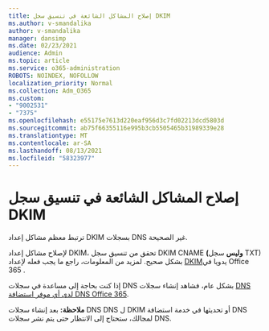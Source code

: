 ```yaml
---
title: إصلاح المشاكل الشائعة في تنسيق سجل DKIM
ms.author: v-smandalika
author: v-smandalika
manager: dansimp
ms.date: 02/23/2021
audience: Admin
ms.topic: article
ms.service: o365-administration
ROBOTS: NOINDEX, NOFOLLOW
localization_priority: Normal
ms.collection: Adm_O365
ms.custom:
- "9002531"
- "7375"
ms.openlocfilehash: e55175e7613d220eaf956d3c7fd02213dcd5803d
ms.sourcegitcommit: ab75f66355116e995b3cb5505465b31989339e28
ms.translationtype: MT
ms.contentlocale: ar-SA
ms.lasthandoff: 08/13/2021
ms.locfileid: "58323977"
---
```

# <a name="fix-common-problems-with-dkim-record-formatting"></a>إصلاح المشاكل الشائعة في تنسيق سجل DKIM

ترتبط معظم مشاكل إعداد DKIM بسجلات DNS غير الصحيحة.

لإصلاح مشاكل إعداد DKIM، تحقق من تنسيق سجل DKIM CNAME **(وليس** سجل TXT) بشكل صحيح. لمزيد من المعلومات، راجع ما يجب فعله لإعداد [DKIM](https://docs.microsoft.com/microsoft-365/security/office-365-security/use-dkim-to-validate-outbound-email)يدويا في Office 365 .

إذا كنت بحاجة إلى مساعدة في سجلات DNS بشكل عام، فشاهد إنشاء سجلات [DNS لدى أي موفر استضافة DNS Office 365](https://docs.microsoft.com/microsoft-365/admin/get-help-with-domains/create-dns-records-at-any-dns-hosting-provider).

**ملاحظة:** بعد إنشاء سجلات DNS DNS ل DKIM أو تحديثها في خدمة استضافة DNS لمجالك، ستحتاج إلى الانتظار حتى يتم نشر سجلات DNS.
